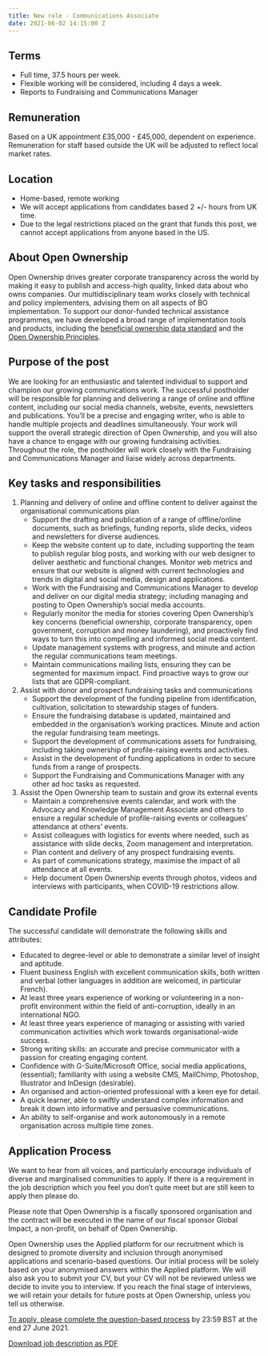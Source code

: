 ```yaml
---
title: New role - Communications Associate
date: 2021-06-02 14:15:00 Z
---
```


## Terms

* Full time, 37.5 hours per week.
* Flexible working will be considered, including 4 days a week.
* Reports to Fundraising and Communications Manager

## Remuneration

Based on a UK appointment £35,000 - £45,000, dependent on experience. Remuneration for staff based outside the UK will be adjusted to reflect local market rates.

## Location

* Home-based, remote working
* We will accept applications from candidates based 2 +/- hours from UK time.
* Due to the legal restrictions placed on the grant that funds this post, we cannot accept applications from anyone based in the US.

## About Open Ownership

Open Ownership drives greater corporate transparency across the world by making it easy to publish and access-high quality, linked data about who owns companies.  Our multidisciplinary team works closely with technical and policy implementers, advising them on all aspects of BO implementation.  To support our donor-funded technical assistance programmes, we have developed a broad range of implementation tools and products, including the [beneficial ownership data standard](http://standard.openownership.org/en/latest/) and the [Open Ownership Principles](https://www.openownership.org/principles/).

## Purpose of the post

We are looking for an enthusiastic and talented individual to support and champion our growing communications work. The successful postholder will be responsible for planning and delivering a range of online and offline content, including our social media channels, website, events, newsletters and publications.
You’ll be a precise and engaging writer, who is able to handle multiple projects and deadlines simultaneously. Your work will support the overall strategic direction of Open Ownership, and you will also have a chance to engage with our growing fundraising activities. Throughout the role, the postholder will work closely with the Fundraising and Communications Manager and liaise widely across departments.   

## Key tasks and responsibilities

1. Planning and delivery of online and offline content to deliver against the organisational communications plan
   * Support the drafting and publication of a range of offline/online documents, such as briefings, funding reports, slide decks, videos and newsletters for diverse audiences. 
   * Keep the website content up to date, including supporting the team to publish regular blog posts, and working with our web designer to deliver aesthetic and functional changes. Monitor web metrics and ensure that our website is aligned with current technologies and trends in digital and social media, design and applications. 
   * Work with the Fundraising and Communications Manager to develop and deliver on our digital media strategy; including managing and posting to Open Ownership’s social media accounts.
   * Regularly monitor the media for stories covering Open Ownership’s key concerns (beneficial ownership, corporate transparency, open government, corruption and money laundering), and proactively find ways to turn this into compelling and informed social media content.
   * Update management systems with progress, and minute and action the regular communications team meetings.
   * Maintain communications mailing lists, ensuring they can be segmented for maximum impact. Find proactive ways to grow our lists that are GDPR-compliant.
2. Assist with donor and prospect fundraising tasks and communications 
   * Support the development of the funding pipeline from identification, cultivation, solicitation to stewardship stages of funders.
   * Ensure the fundraising database is updated, maintained and embedded in the organisation’s working practices. Minute and action the regular fundraising team meetings.
   * Support the development of communications assets for fundraising, including taking ownership of profile-raising events and activities.
   * Assist in the development of  funding applications in order to secure funds from a range of prospects.
   * Support the Fundraising and Communications Manager with any other ad hoc tasks as requested.
3. Assist the Open Ownership team to sustain and grow its external events 
   * Maintain a comprehensive events calendar, and work with the Advocacy and Knowledge Management Associate and others to ensure a regular schedule of profile-raising events or colleagues’ attendance at others’ events.
   * Assist colleagues with logistics for events where needed, such as assistance with slide decks, Zoom management and interpretation.
   * Plan content and delivery of any prospect fundraising events.
   * As part of communications strategy, maximise the impact of all attendance at all events.
   * Help document Open Ownership events through photos, videos and interviews with participants, when COVID-19 restrictions allow.

## Candidate Profile

The successful candidate will demonstrate the following skills and attributes:

* Educated to degree-level or able to demonstrate a similar level of insight and aptitude.
* Fluent business English with excellent communication skills, both written and verbal (other languages in addition are welcomed, in particular French). 
* At least three years experience of working or volunteering in a non-profit environment within the field of anti-corruption, ideally in an international NGO.
* At least three years experience of managing or assisting with varied communication activities which work towards organisational-wide success.
* Strong writing skills: an accurate and precise communicator with a passion for creating engaging content.
* Confidence with G-Suite/Microsoft Office, social media applications, (essential); familiarity with using a website CMS, MailChimp, Photoshop, Illustrator and InDesign (desirable).
* An organised and action-oriented professional with a keen eye for detail. 
* A quick learner, able to swiftly understand complex information and break it down into informative and persuasive communications.
* An ability to self-organise and work autonomously in a remote organisation across multiple time zones.  

## Application Process 

We want to hear from all voices, and particularly encourage individuals of diverse and marginalised communities to apply. If there is a requirement in the job description which you feel you don’t quite meet but are still keen to apply then please do.

Please note that Open Ownership is a fiscally sponsored organisation and the contract will be executed in the name of our fiscal sponsor Global Impact, a non-profit, on behalf of Open Ownership. 

Open Ownership uses the Applied platform for our recruitment which is designed to promote diversity and inclusion through anonymised applications and scenario-based questions. Our initial process will be solely based on your anonymised answers within the Applied platform. We will also ask you to submit your CV, but your CV will not be reviewed unless we decide to invite you to interview. If you reach the final stage of interviews, we will retain your details for future posts at Open Ownership, unless you tell us otherwise.

[To apply, please complete the question-based process](https://app.beapplied.com/apply/xaylwcx0xd) by 23:59 BST at the end 27 June 2021.

[Download job description as PDF]()